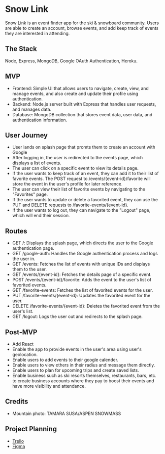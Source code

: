 # Snow Link
Snow Link is an event finder app for the ski & snowboard community. Users are able to create an account, browse events, and add keep track of events they are interested in attending. 

## The Stack
Node, Express, MongoDB, Google OAuth Authentication, Heroku. 

## MVP 
- Frontend: Simple UI that allows users to navigate, create, view, and manage events, and also create and update their profile using authentication.
- Backend: Node.js server built with Express that handles user requests, and manages data.
- Database: MongoDB collection that stores event data, user data, and authentication information.

## User Journey
- User lands on splash page that promts them to create an account with Google
- After logging in, the user is redirected to the events page, which displays a list of events.
- The user can click on a specific event to view its details page.
- If the user wants to keep track of an event, they can add it to their list of favorite events. The POST request to /events/{event-id}/favorite will store the event in the user's profile for later reference.
- The user can view their list of favorite events by navigating to the "Favorites" page.
- If the user wants to update or delete a favorited event, they can use the PUT and DELETE requests to /favorite-events/{event-id}.
- If the user wants to log out, they can navigate to the "Logout" page, which will end their session.

## Routes
- GET /: Displays the splash page, which directs the user to the Google authentication page.
- GET /google-auth: Handles the Google authentication process and logs the user in.
- GET /events: Fetches the list of events with unique IDs and displays them to the user.
- GET /events/{event-id}: Fetches the details page of a specific event.
- POST /events/{event-id}/favorite: Adds the event to the user's list of favorited events.
- GET /favorite-events: Fetches the list of favorited events for the user.
- PUT /favorite-events/{event-id}: Updates the favorited event for the user.
- DELETE /favorite-events/{event-id}: Deletes the favorited event from the user's list.
- GET /logout: Logs the user out and redirects to the splash page.


## Post-MVP
- Add React
- Enable the app to provide events in the user's area using user's geolocation.
- Enable users to add events to their google calender.
- Enable users to view others in their radius and message them directly.
- Enable users to plan for upcoming trips and create saved lists.
- Enable business such as ski resorts themselves, restaurants, bars, etc. to create business accounts where they pay to boost their events and have more visibility and attendance.

## Credits
- Mountain photo: TAMARA SUSA/ASPEN SNOWMASS


## Project Planning
- [Trello](https://trello.com/invite/b/G5EBooYj/ATTI9cad68d0979dfe18ab3e7d76fb8e22e7BCABBEB9/snow-link-app)
- [Figma](https://www.figma.com/file/DDU7ntXzqq366bkk0iZ9pL/Snowlink-App?type=whiteboard&node-id=0%3A1&t=RtijtPATjOeKULPJ-1)



